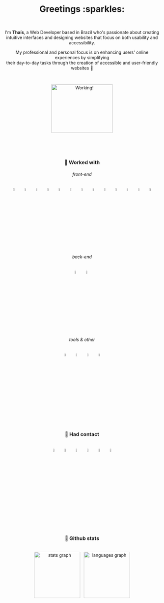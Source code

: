 <div align="center">
<h1>Greetings :sparkles:</h1>
<br>
<p>I'm <strong>Thaís</strong>, a Web Developer based in Brazil who's passionate about creating <br> intuitive interfaces and designing websites that focus on both usability and accessibility.</p>
<p>My professional and personal focus is on enhancing users' online experiences by simplifying <br> their day-to-day tasks through the creation of accessible and user-friendly websites 💜<p>
<br>
<div><img height="157" width="200" src="https://media.tenor.com/KdkhCJ65m0sAAAAi/peach-goma-peach-and-goma.gif" title="Working!" /></div>
<br>

##

<br>
<h3>🦄 Worked with</h3>
<h6>front-end</h6>
<img src="https://cdn.jsdelivr.net/gh/devicons/devicon/icons/html5/html5-original.svg" width="5%" title="HTML5" alt="HTML5" />&nbsp;&nbsp;
<img src="https://cdn.jsdelivr.net/gh/devicons/devicon/icons/css3/css3-original.svg" width="5%" title="CSS3" alt="CSS3" />&nbsp;&nbsp;
<img src="https://cdn.jsdelivr.net/gh/devicons/devicon/icons/javascript/javascript-original.svg" width="5%" title="JavaScript" alt="JavaScript" />&nbsp;&nbsp;
<img src="https://cdn.jsdelivr.net/gh/devicons/devicon/icons/typescript/typescript-original.svg" width="5%" title="TypeScript" alt="TypeScript" />&nbsp;&nbsp;
<img src="https://cdn.jsdelivr.net/gh/devicons/devicon/icons/vuejs/vuejs-original.svg" width="5%" title="Vue.js" alt="Vue.js" />&nbsp;&nbsp;
<img src="https://cdn.jsdelivr.net/gh/devicons/devicon/icons/react/react-original.svg" width="5%" title="React" alt="React" />&nbsp;&nbsp;
<img src="https://cdn.jsdelivr.net/gh/devicons/devicon/icons/sass/sass-original.svg" width="5%" title="Sass" alt="Sass" />&nbsp;&nbsp;
<img src="https://avatars.githubusercontent.com/u/20658825?s=200&v=4" width="5%" title="Styled-Components" alt="Styled-Components" />&nbsp;&nbsp;
<img src="https://gitlab.com/uploads/-/system/project/avatar/28744088/favicon.ico?width=48" width="5%" title="Quasar" alt="Quasar" />&nbsp;&nbsp;
<img src="https://cdn.jsdelivr.net/gh/devicons/devicon/icons/vuetify/vuetify-original.svg" width="4.9%" title="Vuetify" alt="Vuetify" />&nbsp;&nbsp;
<img src="https://cdn.jsdelivr.net/gh/devicons/devicon/icons/materialui/materialui-original.svg" width="5%" title="Material-UI" alt="Material-UI" />&nbsp;&nbsp;
<img src="https://cdn.jsdelivr.net/gh/devicons/devicon/icons/bootstrap/bootstrap-original.svg" width="5%" title="Bootstrap" alt="Bootstrap" />&nbsp;&nbsp;
<img src="https://cdn.jsdelivr.net/gh/devicons/devicon/icons/tailwindcss/tailwindcss-plain.svg" width="5%" title="Tailwind CSS" alt="Tailwind CSS" />
<br>
<h6>back-end</h6>
<img src="https://cdn.jsdelivr.net/gh/devicons/devicon/icons/php/php-original.svg" width="5%" title="PHP" alt="PHP" />&nbsp;&nbsp;
<img src="https://cdn.jsdelivr.net/gh/devicons/devicon/icons/postgresql/postgresql-original.svg" width="5%" title="PostgreSQL" alt="PostgreSQL" />&nbsp;&nbsp;
<br>
<h6>tools & other</h6>
<img src="https://cdn.jsdelivr.net/gh/devicons/devicon/icons/figma/figma-original.svg" width="5%" title="Figma" alt="Figma" />&nbsp;&nbsp;
<img src="https://upload.wikimedia.org/wikipedia/commons/thumb/b/b5/DBeaver_logo.svg/1200px-DBeaver_logo.svg.png" width="5%" title="DBeaver" alt="DBeaver" />&nbsp;&nbsp;
<img src="https://cdn.jsdelivr.net/gh/devicons/devicon/icons/gitlab/gitlab-original.svg" width="5%" title="GitLab" alt="GitLab" />&nbsp;&nbsp;
<img src="https://cdn.jsdelivr.net/gh/devicons/devicon/icons/git/git-original.svg" width="5%" title="Git" alt="Git" />
<br><br><br>
<h3>🌱 Had contact</h3>
<br>
<img src="https://cdn.jsdelivr.net/gh/devicons/devicon/icons/python/python-original.svg" width="5%" title="Python" alt="Python" />&nbsp;&nbsp;
<img src="https://cdn.jsdelivr.net/gh/devicons/devicon/icons/laravel/laravel-plain.svg" width="5%" title="Laravel" alt="Laravel" />&nbsp;&nbsp;
<img src="https://cdn.jsdelivr.net/gh/devicons/devicon/icons/redux/redux-original.svg" width="5%" title="Redux" alt="Redux" />&nbsp;&nbsp;
<img src="https://cdn.jsdelivr.net/gh/devicons/devicon/icons/jest/jest-plain.svg" width="5%" title="Jest" alt="Jest" />&nbsp;&nbsp;
<img src="https://testing-library.com/img/octopus-128x128.png" width="5%" title="React Testing Library" alt="React Testing Library" />&nbsp;&nbsp;
<img src="https://cdn.jsdelivr.net/gh/devicons/devicon/icons/xd/xd-plain.svg" width="5%" title="Adobe XD" alt="Adobe XD" />
<br><br>

##

<br>
<h3>🔮 Github stats</h3>
<br>
<img src="https://github-readme-stats.vercel.app/api?hide_title=true&hide_rank=true&show_icons=true&include_all_commits=true&count_private=true&disable_animations=false&theme=material-palenight&locale=en&hide_border=true&username=Thais95" height="150" alt="stats graph"  />&nbsp;&nbsp;
<img src="https://github-readme-stats.vercel.app/api/top-langs?locale=en&hide_title=false&layout=compact&card_width=320&langs_count=5&theme=material-palenight&hide_border=true&username=Thais95" height="150" alt="languages graph"  />
<br><br>
</div>

